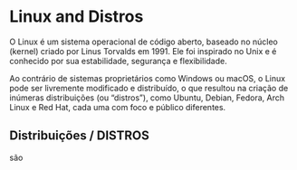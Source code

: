 # Linux and Distros

O Linux é um sistema operacional de código aberto, baseado no núcleo (kernel) criado por Linus Torvalds em 1991. Ele foi inspirado no Unix e é conhecido por sua estabilidade, segurança e flexibilidade.

Ao contrário de sistemas proprietários como Windows ou macOS, o Linux pode ser livremente modificado e distribuído, o que resultou na criação de inúmeras distribuições (ou “distros”), como Ubuntu, Debian, Fedora, Arch Linux e Red Hat, cada uma com foco e público diferentes.



## Distribuições / DISTROS

são 